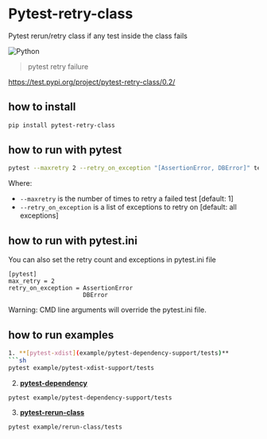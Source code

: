 # Pytest-retry-class


Pytest rerun/retry class if any test inside the class fails 

![Python](https://img.shields.io/badge/python-3670A0?style=for-the-badge&logo=python&logoColor=ffdd54)

>pytest retry failure 


https://test.pypi.org/project/pytest-retry-class/0.2/

## how to install 
```sh
pip install pytest-retry-class
```

## how to run with pytest
```sh
pytest --maxretry 2 --retry_on_exception "[AssertionError, DBError]" test.py

```
Where:
- `--maxretry` is the number of times to retry a failed test [default: 1]
- `--retry_on_exception` is a list of exceptions to retry on [default: all exceptions]

## how to run with pytest.ini
You can also set the retry count and exceptions in pytest.ini file
```text
[pytest]
max_retry = 2
retry_on_exception = AssertionError
                     DBError
```
Warning: CMD line arguments will override the pytest.ini file.
## how to run examples 

```sh
1. **[pytest-xdist](example/pytest-dependency-support/tests)**
```sh
pytest example/pytest-xdist-support/tests
```
2. **[pytest-dependency](example/pytest-xdist-support/tests)**
```
pytest example/pytest-dependency-support/tests
```
3. **[pytest-rerun-class](example/rerun-class/tests)**
```
pytest example/rerun-class/tests
```
